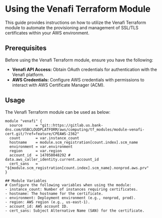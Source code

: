 # Using the Venafi Terraform Module

This guide provides instructions on how to utilize the Venafi Terraform module to automate the provisioning and management of SSL/TLS certificates within your AWS environment.

## Prerequisites

Before using the Venafi Terraform module, ensure you have the following:

- **Venafi API Access:** Obtain OAuth credentials for authentication with the Venafi platform.
- **AWS Credentials:** Configure AWS credentials with permissions to interact with AWS Certificate Manager (ACM).
  
## Usage

The Venafi Terraform module can be used as below:

```hcl
module "venafi" {
  source      = "git::https://gitlab.us.bank-dns.com/USBCLOUDPLATFORM/aws/computing/tf_modules/module-venafi-cert.git/?ref=feature/CPEAWS-2362"
  count       = var.instance_count
  hostname    = module.scm_registration[count.index].scm_name
  environment = var.environment
  region      = var.region
  account_id  = 147058048292 # data.aws_caller_identity.current.account_id
  cert_sans   = "${module.scm_registration[count.index].scm_name}.nonprod.aws.prv"
}

## Module Variables
# Configure the following variables when using the module:
- instance_count: Number of instances requiring certificates.
- hostname: The hostname for the certificate.
- environment: Deployment environment (e.g., nonprod, prod).
- region: AWS region (e.g., us-east-1).
- account_id: AWS account ID.
- cert_sans: Subject Alternative Name (SAN) for the certificate.


